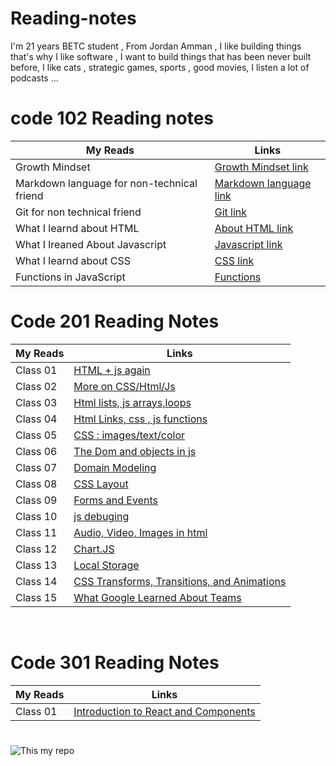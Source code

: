 # Reading-notes
I'm 21 years BETC student , From Jordan Amman , I like building things that's why I like software , I  want to build things that has been never built before, I like cats , strategic games, sports , good movies, I listen a lot of podcasts ...

#  

# code 102 Reading notes

My Reads |Links
------------ | -------------
Growth Mindset  | [Growth Mindset link](https://abdallah-abu-hussein.github.io/reading-notes/Growth%20mindset)
Markdown language for  non-technical friend  | [Markdown language link](https://abdallah-abu-hussein.github.io/reading-notes/codeFellows-102/Read01)
Git for non technical friend | [Git link](https://abdallah-abu-hussein.github.io/reading-notes/codeFellows-102/Read02)
What I learnd about HTML | [About HTML link](https://abdallah-abu-hussein.github.io/reading-notes/codeFellows-102/Read03)
What I lreaned About Javascript | [Javascript link](https://abdallah-abu-hussein.github.io/reading-notes/codeFellows-102/Read04)
What I learnd about CSS |  [CSS link](https://abdallah-abu-hussein.github.io/reading-notes/codeFellows-102/Read05)
Functions in JavaScript  | [Functions](https://abdallah-abu-hussein.github.io/reading-notes/codeFellows-102/Read07)

#

# Code 201 Reading Notes

My Reads |    Links
------------ | -------------
Class 01   | [HTML + js again](https://abdallah-abu-hussein.github.io/reading-notes/codeFellows-201/class-01)
Class 02   | [More on CSS/Html/Js](https://abdallah-abu-hussein.github.io/reading-notes/codeFellows-201/class-02)
Class 03   |[Html lists, js arrays,loops](https://abdallah-abu-hussein.github.io/reading-notes/codeFellows-201/class-03)
Class 04   |[Html Links, css , js functions](https://abdallah-abu-hussein.github.io/reading-notes/codeFellows-201/class-04)
Class 05   |[CSS : images/text/color](https://abdallah-abu-hussein.github.io/reading-notes/codeFellows-201/class-05)
Class 06   |[The Dom and objects in js](https://abdallah-abu-hussein.github.io/reading-notes/codeFellows-201/class-06)
Class 07   |[Domain Modeling](https://abdallah-abu-hussein.github.io/reading-notes/codeFellows-201/class-07)
Class 08   |[CSS Layout](https://abdallah-abu-hussein.github.io/reading-notes/codeFellows-201/class-08)
Class 09   |[Forms and Events](https://abdallah-abu-hussein.github.io/reading-notes/codeFellows-201/class-09)
Class 10   |[js debuging](https://abdallah-abu-hussein.github.io/reading-notes/codeFellows-201/class-10)
Class 11   |[Audio, Video, Images in html](https://abdallah-abu-hussein.github.io/reading-notes/codeFellows-201/class-11)
Class 12   |[Chart.JS](https://abdallah-abu-hussein.github.io/reading-notes/codeFellows-201/class-12)
Class 13   |[Local Storage](https://abdallah-abu-hussein.github.io/reading-notes/codeFellows-201/class-13)
Class 14   |[CSS Transforms, Transitions, and Animations](https://abdallah-abu-hussein.github.io/reading-notes/codeFellows-201/class-14)
Class 15   |[What Google Learned About Teams](https://abdallah-abu-hussein.github.io/reading-notes/codeFellows-201/class-14)


<br>

# Code 301 Reading Notes

My Reads |    Links
------------ | -------------
Class 01   | [Introduction to React and Components](https://abdallah-abu-hussein.github.io/reading-notes/codeFellows-301/class-01)





#
![This my repo](https://i.redd.it/66pe7g9wtnr21.jpg)
#